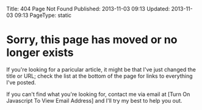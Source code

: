 Title: 404 Page Not Found
Published: 2013-11-03 09:13
Updated: 2013-11-03 09:13
PageType: static

# Sorry, this page has moved or no longer exists

If you're looking for a paricular article, it might be that I've just changed the title or URL; check the list at the bottom of the page for links to everything I've posted.

If you can't find what you're looking for, contact me via email at <span id="e">[Turn On Javascript To View Email Address]</span> and I'll try my best to help you out.
